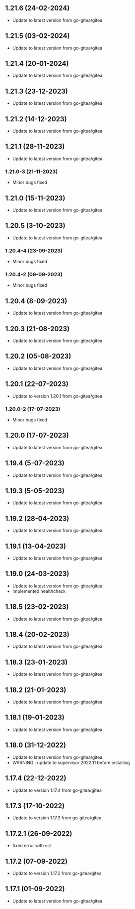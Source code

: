 
## 1.21.6 (24-02-2024)
- Update to latest version from go-gitea/gitea

## 1.21.5 (03-02-2024)
- Update to latest version from go-gitea/gitea

## 1.21.4 (20-01-2024)
- Update to latest version from go-gitea/gitea

## 1.21.3 (23-12-2023)
- Update to latest version from go-gitea/gitea
## 1.21.2 (14-12-2023)
- Update to latest version from go-gitea/gitea
## 1.21.1 (28-11-2023)
- Update to latest version from go-gitea/gitea
### 1.21.0-3 (21-11-2023)
- Minor bugs fixed
## 1.21.0 (15-11-2023)
- Update to latest version from go-gitea/gitea
## 1.20.5 (3-10-2023)
- Update to latest version from go-gitea/gitea
### 1.20.4-4 (23-09-2023)
- Minor bugs fixed

### 1.20.4-2 (09-09-2023)
- Minor bugs fixed
## 1.20.4 (8-09-2023)
- Update to latest version from go-gitea/gitea
## 1.20.3 (21-08-2023)
- Update to latest version from go-gitea/gitea
## 1.20.2 (05-08-2023)
- Update to latest version from go-gitea/gitea
## 1.20.1 (22-07-2023)
- Update to version 1.20.1 from go-gitea/gitea
### 1.20.0-2 (17-07-2023)
- Minor bugs fixed
## 1.20.0 (17-07-2023)
- Update to latest version from go-gitea/gitea
## 1.19.4 (5-07-2023)
- Update to latest version from go-gitea/gitea

## 1.19.3 (5-05-2023)
- Update to latest version from go-gitea/gitea
## 1.19.2 (28-04-2023)
- Update to latest version from go-gitea/gitea
## 1.19.1 (13-04-2023)
- Update to latest version from go-gitea/gitea

## 1.19.0 (24-03-2023)
- Update to latest version from go-gitea/gitea
- Implemented healthcheck
## 1.18.5 (23-02-2023)
- Update to latest version from go-gitea/gitea

## 1.18.4 (20-02-2023)
- Update to latest version from go-gitea/gitea
## 1.18.3 (23-01-2023)
- Update to latest version from go-gitea/gitea

## 1.18.2 (21-01-2023)
- Update to latest version from go-gitea/gitea

## 1.18.1 (19-01-2023)
- Update to latest version from go-gitea/gitea
## 1.18.0 (31-12-2022)
- Update to latest version from go-gitea/gitea
- WARNING : update to supervisor 2022.11 before installing
## 1.17.4 (22-12-2022)
- Update to version 1.17.4 from go-gitea/gitea
## 1.17.3 (17-10-2022)
- Update to version 1.17.3 from go-gitea/gitea

## 1.17.2.1 (26-09-2022)
- fixed error with ssl

## 1.17.2 (07-09-2022)
- Update to version 1.17.2 from go-gitea/gitea

## 1.17.1 (01-09-2022)
- Update to latest version from go-gitea/gitea

